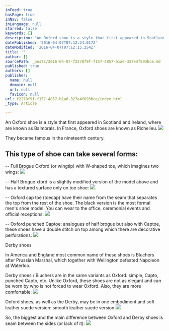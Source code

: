 ```yaml
---
inFeed: true
hasPage: true
inNav: false
inLanguage: null
starred: false
keywords: []
description: "An Oxford shoe is a style that first appeared in Scotland and Ireland, where are known as Balmorals. In France, Oxford shoes are known as Richelieu.\_"
datePublished: '2016-04-07T07:12:24.017Z'
dateModified: '2016-04-07T07:12:15.254Z'
title: ''
author: []
sourcePath: _posts/2016-04-07-f2278f9f-f157-4857-b1a6-327e4f893bce.md
published: true
authors: []
publisher:
  name: null
  domain: null
  url: null
  favicon: null
url: f2278f9f-f157-4857-b1a6-327e4f893bce/index.html
_type: Article

---
```

An Oxford shoe is a style that first appeared in Scotland and Ireland, where are known as Balmorals. In France, Oxford shoes are known as Richelieu. ![](https://the-grid-user-content.s3-us-west-2.amazonaws.com/6a97b5a9-389e-4e0e-8802-c4db91e2d04c.jpg)

They became famous in the nineteenth century. 

## This type of shoe can take several forms: 

-- Full Brogue Oxford (or wingtip) with W-shaped toe, which imagines two wings:
![](https://the-grid-user-content.s3-us-west-2.amazonaws.com/0afe8c48-41d5-4be9-a6c4-35e93dd28b5f.jpg)

-- Half Brogue xford is a slightly modified version of the model above and has a textured surface only on toe shoe:
![](https://the-grid-user-content.s3-us-west-2.amazonaws.com/ef4b5287-1f17-4a94-8fe6-fe629fbbc4c4.jpg)

-- Oxford cap toe (toecap) have their name from the seam that separates the top from the rest of the shoe. The black version is the most formal men's shoe model. You can wear to the office, ceremonial events and official receptions: ![](https://the-grid-user-content.s3-us-west-2.amazonaws.com/573aaf35-bd9e-459d-b301-6edfa93b14f9.jpg)

-- Oxford punched Captoe: analogues of half brogue but also with Captoe, these shoes have a double stitch on top among which there are decorative perforations:
![](https://the-grid-user-content.s3-us-west-2.amazonaws.com/6956cb24-ed53-40c3-a1fa-de55144f5fb5.jpg)

Derby shoes 

In America and England most common name of these shoes is Bluchers after Prussian Marshal, which together with Wellington defeated Napoleon at Waterloo. 

Derby shoes / Bluchers are in the same variants as Oxford: simple, Capto, punched Capto, etc. Unlike Oxford, these shoes are not as elegant and can be worn by who is not forced to wear Oxford. Also, they are more comfortable: ![](https://the-grid-user-content.s3-us-west-2.amazonaws.com/6c08f364-f3e4-4833-aade-b6dd69a8fe63.jpg)

Oxford shoes, as well as the Derby, may be in one embodiment and soft leather suede version:
smooth leather suede version ![](https://the-grid-user-content.s3-us-west-2.amazonaws.com/058770d2-8100-4a8d-a3b9-81942ed73f2b.png)

So, the biggest and the main difference between Oxford and Derby shoes is seam between the sides (or lack of it):
![](https://the-grid-user-content.s3-us-west-2.amazonaws.com/2f49c92f-d847-49a8-9252-ff0a7915fa2e.jpg)